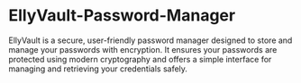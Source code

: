 # EllyVault-Password-Manager
EllyVault is a secure, user-friendly password manager designed to store and manage your passwords with encryption. It ensures your passwords are protected using modern cryptography and offers a simple interface for managing and retrieving your credentials safely.
